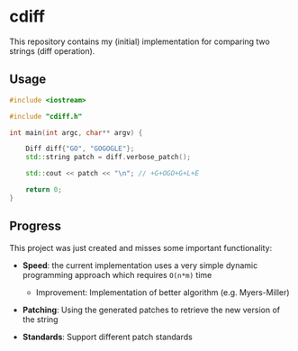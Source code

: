 # cdiff

This repository contains my (initial) implementation for comparing two strings (diff operation).

## Usage

```c++
#include <iostream>

#include "cdiff.h"

int main(int argc, char** argv) {

    Diff diff{"GO", "GOGOGLE"};
    std::string patch = diff.verbose_patch();

    std::cout << patch << "\n"; // +G+OGO+G+L+E

    return 0;
}
```

## Progress

This project was just created and misses some important functionality:

- **Speed**: the current implementation uses a very simple dynamic programming approach which requires
`O(n*m)` time
    - Improvement: Implementation of better algorithm (e.g. Myers-Miller)
    
- **Patching**: Using the generated patches to retrieve the new version of the string
- **Standards**: Support different patch standards